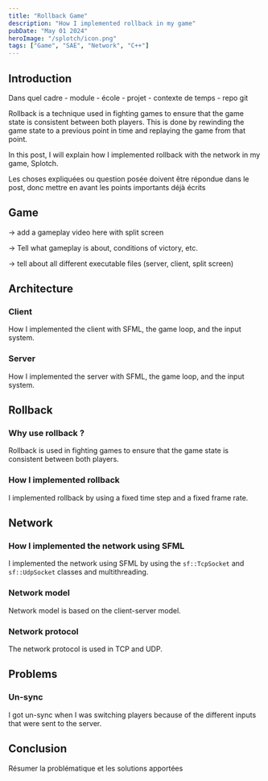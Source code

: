 ```yaml
---
title: "Rollback Game"
description: "How I implemented rollback in my game"
pubDate: "May 01 2024"
heroImage: "/splotch/icon.png"
tags: ["Game", "SAE", "Network", "C++"]
---
```


## Introduction

Dans quel cadre - module - école - projet - contexte de temps - repo git

Rollback is a technique used in fighting games to ensure that the game state is consistent between both players. 
This is done by rewinding the game state to a previous point in time and replaying the game from that point. 

In this post, I will explain how I implemented rollback with the network in my game, Splotch.

Les choses expliquées ou question posée doivent être répondue dans le post, donc mettre en avant les points importants déjà écrits

## Game

-> add a gameplay video here with split screen

-> Tell what gameplay is about, conditions of victory, etc.

-> tell about all different executable files (server, client, split screen)

## Architecture

### Client

How I implemented the client with SFML, the game loop, and the input system.

### Server

How I implemented the server with SFML, the game loop, and the input system.

## Rollback

### Why use rollback ?

Rollback is used in fighting games to ensure that the game state is consistent between both players.

### How I implemented rollback

I implemented rollback by using a fixed time step and a fixed frame rate.

## Network

### How I implemented the network using SFML

I implemented the network using SFML by using the `sf::TcpSocket` and `sf::UdpSocket` classes and multithreading.

### Network model

Network model is based on the client-server model.

### Network protocol

The network protocol is used in TCP and UDP.

## Problems

### Un-sync

I got un-sync when I was switching players because of the different inputs that were sent to the server.

## Conclusion

Résumer la problématique et les solutions apportées
